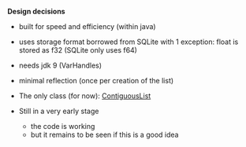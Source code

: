**Design decisions**
* built for speed and efficiency (within java)
* uses storage format borrowed from SQLite with 1 exception: float is stored as f32 (SQLite only uses f64)
* needs jdk 9 (VarHandles)
* minimal reflection (once per creation of the list)

* The only class (for now): [ContiguousList](https://github.com/shautvast/Contiguous/blob/main/lib/src/main/java/com/github/shautvast/contiguous/ContiguousList.java)

* Still in a very early stage
  * the code is working
  * but it remains to be seen if this is a good idea